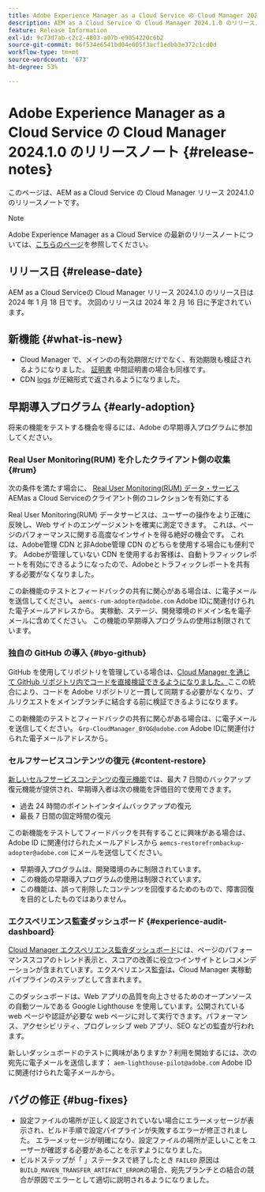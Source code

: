 ```yaml
---
title: Adobe Experience Manager as a Cloud Service の Cloud Manager 2024.1.0 のリリースノート
description: AEM as a Cloud Service の Cloud Manager 2024.1.0 のリリースノートです。
feature: Release Information
exl-id: 9c73d7ab-c2c2-4803-a07b-e9054220c6b2
source-git-commit: 06f534e6541bd04e005f3acf1edbb3e372c1cd0d
workflow-type: tm+mt
source-wordcount: '673'
ht-degree: 53%

---
```



# Adobe Experience Manager as a Cloud Service の Cloud Manager 2024.1.0 のリリースノート {#release-notes}

このページは、AEM as a Cloud Service の Cloud Manager リリース 2024.1.0 のリリースノートです。

>[!NOTE]
>
>Adobe Experience Manager as a Cloud Service の最新のリリースノートについては、[こちらのページ](/help/release-notes/release-notes-cloud/release-notes-current.md)を参照してください。

## リリース日 {#release-date}

AEM as a Cloud Serviceの Cloud Manager リリース 2024.1.0 のリリース日は 2024 年 1 月 18 日です。 次回のリリースは 2024 年 2 月 16 日に予定されています。

## 新機能 {#what-is-new}

* Cloud Manager で、メインのの有効期限だけでなく、有効期限も検証されるようになりました。 [証明書](/help/implementing/cloud-manager/managing-ssl-certifications/introduction.md) 中間証明書の場合も同様です。
* CDN [logs](/help/implementing/cloud-manager/manage-logs.md) が圧縮形式で返されるようになりました。

## 早期導入プログラム {#early-adoption}

将来の機能をテストする機会を得るには、Adobe の早期導入プログラムに参加してください。

### Real User Monitoring(RUM) を介したクライアント側の収集 {#rum}

次の条件を満たす場合に、 [Real User Monitoring(RUM) データ・サービス](/help/implementing/cloud-manager/content-requests.md#cliendside-collection) AEMas a Cloud Serviceのクライアント側のコレクションを有効にする

Real User Monitoring(RUM) データサービスは、ユーザーの操作をより正確に反映し、Web サイトのエンゲージメントを確実に測定できます。 これは、ページのパフォーマンスに関する高度なインサイトを得る絶好の機会です。 これは、Adobe管理 CDN と非Adobe管理 CDN のどちらを使用する場合にも便利です。 Adobeが管理していない CDN を使用するお客様は、自動トラフィックレポートを有効にできるようになったので、Adobeとトラフィックレポートを共有する必要がなくなりました。

この新機能のテストとフィードバックの共有に関心がある場合は、に電子メールを送信してください。 `aemcs-rum-adopter@adobe.com` Adobe IDに関連付けられた電子メールアドレスから。 実稼動、ステージ、開発環境のドメイン名を電子メールに含めてください。  この機能の早期導入プログラムの使用は制限されています。

### 独自の GitHub の導入 {#byo-github}

GitHub を使用してリポジトリを管理している場合は、[Cloud Manager を通じて GitHub リポジトリ内でコードを直接検証できるようになりました。](/help/implementing/cloud-manager/managing-code/byo-github.md)ここの統合により、コードを Adobe リポジトリと一貫して同期する必要がなくなり、プルリクエストをメインブランチに結合する前に検証できるようになります。

この新機能のテストとフィードバックの共有に関心がある場合は、に電子メールを送信してください。 `Grp-CloudManager_BYOG@adobe.com` Adobe IDに関連付けられた電子メールアドレスから。

### セルフサービスコンテンツの復元 {#content-restore}

[新しいセルフサービスコンテンツの復元機能](/help/operations/restore.md)では、最大 7 日間のバックアップ復元機能が提供され、早期導入者は次の機能を評価目的で使用できます。

* 過去 24 時間のポイントインタイムバックアップの復元
* 最長 7 日間の固定時間の復元

この新機能をテストしてフィードバックを共有することに興味がある場合は、Adobe ID に関連付けられたメールアドレスから `aemcs-restorefrombackup-adopter@adobe.com` にメールを送信してください。

* 早期導入プログラムは、開発環境のみに制限されています。
* この機能の早期導入プログラムの使用は制限されています。
* この機能は、誤って削除したコンテンツを回復するためのもので、障害回復を目的としたものではありません。

### エクスペリエンス監査ダッシュボード {#experience-audit-dashboard}

[Cloud Manager エクスペリエンス監査ダッシュボード](/help/implementing/cloud-manager/experience-audit-dashboard.md)には、ページのパフォーマンススコアのトレンド表示と、スコアの改善に役立つインサイトとレコメンデーションが含まれています。エクスペリエンス監査は、Cloud Manager 実稼動パイプラインのステップとして含まれます。

このダッシュボードは、Web アプリの品質を向上させるためのオープンソースの自動ツールである Google Lighthouse を使用しています。公開されている web ページや認証が必要な web ページに対して実行できます。パフォーマンス、アクセシビリティ、プログレッシブ web アプリ、SEO などの監査が行われます。

新しいダッシュボードのテストに興味がありますか？利用を開始するには、次の宛先に電子メールを送信します： `aem-lighthouse-pilot@adobe.com` Adobe IDに関連付けられた電子メールから。

## バグの修正 {#bug-fixes}

* 設定ファイルの場所が正しく設定されていない場合にエラーメッセージが表示され、ビルド手順で設定パイプラインが失敗するエラーが修正されました。 エラーメッセージが明確になり、設定ファイルの場所が正しいことをユーザーが確認する必要があることを示すようになりました。
* ビルドステップが「 」ステータスで終了したとき `FAILED` 原因は `BUILD_MAVEN_TRANSFER_ARTIFACT_ERROR`の場合、宛先ブランチとの結合の競合が原因でエラーとして適切に説明されるようになりました。
